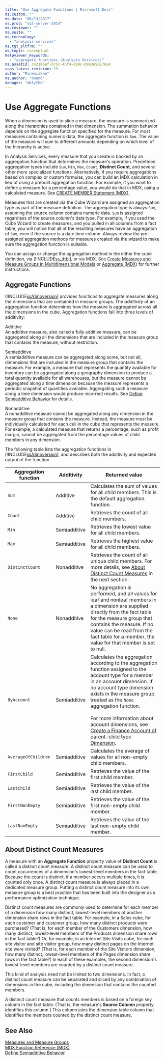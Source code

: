 ```yaml
---
title: "Use Aggregate Functions | Microsoft Docs"
ms.custom: ""
ms.date: "06/13/2017"
ms.prod: "sql-server-2014"
ms.reviewer: ""
ms.suite: ""
ms.technology: 
  - "analysis-services"
ms.tgt_pltfrm: ""
ms.topic: conceptual
helpviewer_keywords: 
  - "aggregate functions [Analysis Services]"
ms.assetid: c42166ef-b75c-45f4-859c-09a3e9617664
caps.latest.revision: 29
author: "Minewiskan"
ms.author: "owend"
manager: "mblythe"
---
```

# Use Aggregate Functions
  When a dimension is used to slice a measure, the measure is summarized along the hierarchies contained in that dimension. The summation behavior depends on the aggregate function specified for the measure. For most measures containing numeric data, the aggregate function is `Sum`. The value of the measure will sum to different amounts depending on which level of the hierarchy is active.  
  
 In Analysis Services, every measure that you create is backed by an aggregation function that determines the measure's operation. Predefined aggregation types include `Sum`, `Min`, `Max`, `Count`, **Distinct Count**, and several other more specialized functions. Alternatively, if you require aggregations based on complex or custom formulas, you can build an MDX calculation in lieu of using a prebuilt aggregation function. For example, if you want to define a measure for a percentage value, you would do that in MDX, using a calculated measure. See [CREATE MEMBER Statement &#40;MDX&#41;](/sql/mdx/mdx-data-definition-create-member).  
  
 Measures that are created via the Cube Wizard are assigned an aggregation type as part of the measure definition. The aggregation type is always `Sum`, assuming the source column contains numeric data. `Sum` is assigned regardless of the source column's data type. For example, if you used the Cube Wizard to create measures, and you pulled in all columns from a fact table, you will notice that all of the resulting measures have an aggregation of `Sum`, even if the source is a date time column. Always review the pre-assigned aggregation methods for measures created via the wizard to make sure the aggregation function is suitable.  
  
 You can assign or change the aggregation method in the either the cube definition, via [!INCLUDE[ss_dtbi](../../includes/ss-dtbi-md.md)], or via MDX. See [Create Measures and Measure Groups in Multidimensional Models](create-measures-and-measure-groups-in-multidimensional-models.md) or [Aggregate &#40;MDX&#41;](/sql/mdx/aggregate-mdx) for further instructions.  
  
##  <a name="AggFunction"></a> Aggregate Functions  
 [!INCLUDE[ssASnoversion](../../../includes/ssasnoversion-md.md)] provides functions to aggregate measures along the dimensions that are contained in measure groups. The *additivity* of an aggregation function determines how the measure is aggregated across all the dimensions in the cube. Aggregation functions fall into three levels of additivity:  
  
 Additive  
 An additive measure, also called a fully additive measure, can be aggregated along all the dimensions that are included in the measure group that contains the measure, without restriction.  
  
 Semiadditive  
 A semiadditive measure can be aggregated along some, but not all, dimensions that are included in the measure group that contains the measure. For example, a measure that represents the quantity available for inventory can be aggregated along a geography dimension to produce a total quantity available for all warehouses, but the measure cannot be aggregated along a time dimension because the measure represents a periodic snapshot of quantities available. Aggregating such a measure along a time dimension would produce incorrect results. See [Define Semiadditive Behavior](define-semiadditive-behavior.md) for details.  
  
 Nonadditive  
 A nonadditive measure cannot be aggregated along any dimension in the measure group that contains the measure. Instead, the measure must be individually calculated for each cell in the cube that represents the measure. For example, a calculated measure that returns a percentage, such as profit margin, cannot be aggregated from the percentage values of child members in any dimension.  
  
 The following table lists the aggregation functions in [!INCLUDE[ssASnoversion](../../../includes/ssasnoversion-md.md)], and describes both the additivity and expected output of the function.  
  
|Aggregation function|Additivity|Returned value|  
|--------------------------|----------------|--------------------|  
|`Sum`|Additive|Calculates the sum of values for all child members. This is the default aggregation function.|  
|`Count`|Additive|Retrieves the count of all child members.|  
|`Min`|Semiadditive|Retrieves the lowest value for all child members.|  
|`Max`|Semiadditive|Retrieves the highest value for all child members.|  
|`DistinctCount`|Nonadditive|Retrieves the count of all unique child members. For more details, see [About Distinct Count Measures](use-aggregate-functions.md#bkmk_distinct) in the next section.|  
|`None`|Nonadditive|No aggregation is performed, and all values for leaf and nonleaf members in a dimension are supplied directly from the fact table for the measure group that contains the measure. If no value can be read from the fact table for a member, the value for that member is set to null.|  
|`ByAccount`|Semiadditive|Calculates the aggregation according to the aggregation function assigned to the account type for a member in an account dimension. If no account type dimension exists in the measure group, treated as the `None` aggregation function.<br /><br /> For more information about account dimensions, see [Create a Finance Account of parent-child type Dimension](database-dimensions-finance-account-of-parent-child-type.md).|  
|`AverageOfChildren`|Semiadditive|Calculates the average of values for all non-empty child members.|  
|`FirstChild`|Semiadditive|Retrieves the value of the first child member.|  
|`LastChild`|Semiadditive|Retrieves the value of the last child member.|  
|`FirstNonEmpty`|Semiadditive|Retrieves the value of the first non-empty child member.|  
|`LastNonEmpty`|Semiadditive|Retrieves the value of the last non-empty child member.|  
  
##  <a name="bkmk_distinct"></a> About Distinct Count Measures  
 A measure with an **Aggregate Function** property value of **Distinct Count** is called a distinct count measure. A distinct count measure can be used to count occurrences of a dimension's lowest-level members in the fact table. Because the count is distinct, if a member occurs multiple times, it is counted only once. A distinct count measure is always placed in a dedicated measure group. Putting a distinct count measure into its own measure group is a best practice that has been built into the designer as a performance optimization technique.  
  
 Distinct count measures are commonly used to determine for each member of a dimension how many distinct, lowest-level members of another dimension share rows in the fact table. For example, in a Sales cube, for each customer and customer group, how many distinct products were purchased? (That is, for each member of the Customers dimension, how many distinct, lowest-level members of the Products dimension share rows in the fact table?) Or, for example, in an Internet Site Visits cube, for each site visitor and site visitor group, how many distinct pages on the Internet site were visited? (That is, for each member of the Site Visitors dimension, how many distinct, lowest-level members of the Pages dimension share rows in the fact table?) In each of these examples, the second dimension's lowest-level members are counted by a distinct count measure.  
  
 This kind of analysis need not be limited to two dimensions. In fact, a distinct count measure can be separated and sliced by any combination of dimensions in the cube, including the dimension that contains the counted members.  
  
 A distinct count measure that counts members is based on a foreign key column in the fact table. (That is, the measure's **Source Column** property identifies this column.) This column joins the dimension table column that identifies the members counted by the distinct count measure.  
  
## See Also  
 [Measures and Measure Groups](measures-and-measure-groups.md)   
 [MDX Function Reference &#40;MDX&#41;](/sql/mdx/mdx-function-reference-mdx)   
 [Define Semiadditive Behavior](define-semiadditive-behavior.md)  
  
  
